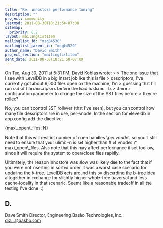 ```yaml
---
title: "Re: innostore performance tuning"
description: ""
project: community
lastmod: 2011-08-30T18:21:50-07:00
sitemap:
  priority: 0.2
layout: mailinglistitem
mailinglist_id: "msg04530"
mailinglist_parent_id: "msg04529"
author_name: "David Smith"
project_section: "mailinglistitem"
sent_date: 2011-08-30T18:21:50-07:00
---
```



On Tue, Aug 30, 2011 at 5:31 PM, David Koblas  wrote:
&gt;
&gt; The one issue that I see with LevelDB in a big insert job like this is file
&gt; descriptors, I've currently got about 9,000 files open on the machine, I'm
&gt; guessing that I'll run out of file descriptors before the load is done.   Is
&gt; there a configuration parameter to change the size of the SST files before
&gt; they're rolled?

No, you can't control SST rollover (that I've seen), but you can
control how many file descriptors are in use, per-vnode. In the
section for eleveldb in app.config add the directive:

{max\\_open\\_files, N}

Note that this will restrict number of open handles \\_per vnode\\_, so
you'll still need to ensure that your ulimit -n is set higher than #
of vnodes \\* max\\_open\\_files. Also note that this may affect performance
if set too low, since it will require the system to open/close files
rapidly.

Ultimately, the reason innostore was slow was likely due to the fact
that if you were not inserting in sorted order, it was a worst case
scenario for updating the b-tree. LevelDB gets around this by
discarding the b-tree idea altogether in exchange for slightly higher
whole-tree traversal and less cache-locality in that scenario. Seems
like a reasonable tradeoff in all the testing I've done. :)

D.
-- 
Dave Smith
Director, Engineering
Basho Technologies, Inc.
diz...@basho.com

